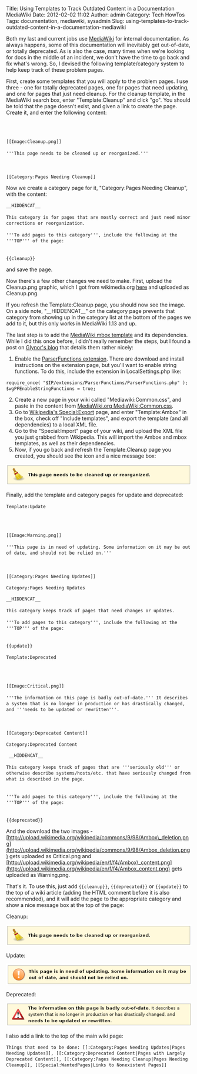Title: Using Templates to Track Outdated Content in a Documentation MediaWiki
Date: 2012-02-02 11:02
Author: admin
Category: Tech HowTos
Tags: documentation, mediawiki, sysadmin
Slug: using-templates-to-track-outdated-content-in-a-documentation-mediawiki

Both my last and current jobs use [MediaWiki](http://www.mediawiki.org/)
for internal documentation. As always happens, some of this
documentation will inevitably get out-of-date, or totally deprecated. As
is also the case, many times when we're looking for docs in the middle
of an incident, we don't have the time to go back and fix what's wrong.
So, I devised the following template/category system to help keep track
of these problem pages.

First, create some templates that you will apply to the problem pages. I
use three - one for totally deprecated pages, one for pages that need
updating, and one for pages that just need cleanup. For the cleanup
template, in the MediaWiki search box, enter "Template:Cleanup" and
click "go". You should be told that the page doesn't exist, and given a
link to create the page. Create it, and enter the following content:

~~~~{.html}



[[Image:Cleanup.png]]

'''This page needs to be cleaned up or reorganized.'''



[[Category:Pages Needing Cleanup]]
~~~~

Now we create a category page for it, "Category:Pages Needing Cleanup",
with the content:

~~~~{.text}
__HIDDENCAT__

This category is for pages that are mostly correct and just need minor corrections or reorganization.

'''To add pages to this category''', include the following at the '''TOP''' of the page:


{{cleanup}}
~~~~

and save the page.

Now there's a few other changes we need to make. First, upload the
Cleanup.png graphic, which I got from wikimedia.org
[here](http://upload.wikimedia.org/wikipedia/en/thumb/f/f2/Edit-clear.svg/40px-Edit-clear.svg.png)
and uploaded as Cleanup.png.

If you refresh the Template:Cleanup page, you should now see the image.
On a side note, "\_\_HIDDENCAT\_\_" on the category page prevents that
category from showing up in the category list at the bottom of the pages
we add to it, but this only works in MediaWiki 1.13 and up.

The last step is to add the [MediaWiki mbox
template](http://www.mediawiki.org/wiki/Template:Mbox) and its
dependencies. While I did this once before, I didn't really remember the
steps, but I found a post on [Glynor's
blog](http://glynor.com/2010/05/the-trouble-with-ambox-and-mbox/) that
details them rather nicely:

1.  Enable the [ParserFunctions
    extension](http://www.mediawiki.org/wiki/Extension:ParserFunctions).
    There are download and install instructions on the extension page,
    but you'll want to enable string functions. To do this, include the
    extension in LocalSettings.php like:

~~~~{.php}
require_once( "$IP/extensions/ParserFunctions/ParserFunctions.php" );
$wgPFEnableStringFunctions = true;
~~~~

2.  Create a new page in your wiki called "Mediawiki:Common.css", and
    paste in the content from [MediaWiki.org
    MediaWiki:Common.css](http://www.mediawiki.org/wiki/MediaWiki:Common.css).
3.  Go to [Wikipedia's
    Special:Export](http://en.wikipedia.org/w/index.php?title=Special:Export)
    page, and enter "Template:Ambox" in the box, check off "Include
    templates", and export the template (and all dependencies) to a
    local XML file.
4.  Go to the "Special:Import" page of your wiki, and upload the XML
    file you just grabbed from Wikipedia. This will import the Ambox and
    mbox templates, as well as their dependencies.
5.  Now, if you go back and refresh the Template:Cleanup page you
    created, you should see the icon and a nice message box:

![cleanup message box](/GFX/mw_cleanup.png)

Finally, add the template and category pages for update and deprecated:  
  
`Template:Update`

~~~~{.html}



[[Image:Warning.png]]

'''This page is in need of updating. Some information on it may be out of date, and should not be relied on.'''



[[Category:Pages Needing Updates]]
~~~~

`Category:Pages Needing Updates`

~~~~{.text}
__HIDDENCAT__

This category keeps track of pages that need changes or updates.

'''To add pages to this category''', include the following at the '''TOP''' of the page:


{{update}}
~~~~

`Template:Deprecated`

~~~~{.html}



[[Image:Critical.png]]

'''The information on this page is badly out-of-date.''' It describes a system that is no longer in production or has drastically changed, and '''needs to be updated or rewritten'''.



[[Category:Deprecated Content]]
~~~~

`Category:Deprecated Content`

~~~~{.text}
 __HIDDENCAT__

This category keeps track of pages that are '''seriously old''' or otherwise describe systems/hosts/etc. that have seriously changed from what is described in the page.


'''To add pages to this category''', include the following at the '''TOP''' of the page:


{{deprecated}}
~~~~

And the download the two images -
[http://upload.wikimedia.org/wikipedia/commons/9/98/Ambox\_deletion.png](http://upload.wikimedia.org/wikipedia/commons/9/98/Ambox_deletion.png)
gets uploaded as Critical.png and
[http://upload.wikimedia.org/wikipedia/en/f/f4/Ambox\_content.png](http://upload.wikimedia.org/wikipedia/en/f/f4/Ambox_content.png)
gets uploaded as Warning.png.

That's it. To use this, just add `{{cleanup}}`, `{{deprecated}}` or
`{{update}}` to the top of a wiki article (adding the HTML comment
before it is also recommended), and it will add the page to the
appropriate category and show a nice message box at the top of the
page:  
  
Cleanup:  
  
![cleanup message box](/GFX/mw_cleanup.png)  
  
Update:  
  
![update message box](/GFX/mw_update.png)  
  
Deprecated:  
  
![deprecated message box](/GFX/mw_deprecated.png)

I also add a link to the top of the main wiki page:

~~~~{.text}
Things that need to be done: [[:Category:Pages Needing Updates|Pages Needing Updates]], [[:Category:Deprecated Content|Pages with Largely Deprecated Content]], [[:Category:Pages Needing Cleanup|Pages Needing Cleanup]], [[Special:WantedPages|Links to Nonexistent Pages]]
~~~~

</p>

